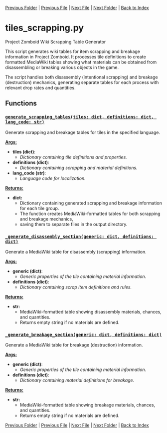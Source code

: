 [Previous Folder](../recipes/craft_recipes.md) | [Previous File](tiles_infobox.md) | [Next File](tiles_stitcher.md) | [Next Folder](../tools/compare_item_lists.md) | [Back to Index](../../index.md)

# tiles_scrapping.py

Project Zomboid Wiki Scrapping Table Generator

This script generates wiki tables for item scrapping and breakage information in Project Zomboid.
It processes tile definitions to create formatted MediaWiki tables showing what materials
can be obtained from disassembling or breaking various objects in the game.

The script handles both disassembly (intentional scrapping) and breakage (destruction)
mechanics, generating separate tables for each process with relevant drop rates and quantities.

## Functions

### [`generate_scrapping_tables(tiles: dict, definitions: dict, lang_code: str)`](https://github.com/Vaileasys/pz-wiki_parser/blob/main/scripts/tiles/tiles_scrapping.py#L18)

Generate scrapping and breakage tables for tiles in the specified language.


<ins>**Args:**</ins>
  - **tiles (dict)**:
      - _Dictionary containing tile definitions and properties._
  - **definitions (dict)**:
      - _Dictionary containing scrapping and material definitions._
  - **lang_code (str)**:
      - _Language code for localization._

<ins>**Returns:**</ins>
  - **dict:**
      - Dictionary containing generated scrapping and breakage information for each tile group.
      - The function creates MediaWiki-formatted tables for both scrapping and breakage mechanics,
      - saving them to separate files in the output directory.

### [`_generate_disassembly_section(generic: dict, definitions: dict)`](https://github.com/Vaileasys/pz-wiki_parser/blob/main/scripts/tiles/tiles_scrapping.py#L76)

Generate a MediaWiki table for disassembly (scrapping) information.


<ins>**Args:**</ins>
  - **generic (dict)**:
      - _Generic properties of the tile containing material information._
  - **definitions (dict)**:
      - _Dictionary containing scrap item definitions and rules._

<ins>**Returns:**</ins>
  - **str:**
      - MediaWiki-formatted table showing disassembly materials, chances, and quantities.
      - Returns empty string if no materials are defined.

### [`_generate_breakage_section(generic: dict, definitions: dict)`](https://github.com/Vaileasys/pz-wiki_parser/blob/main/scripts/tiles/tiles_scrapping.py#L158)

Generate a MediaWiki table for breakage (destruction) information.


<ins>**Args:**</ins>
  - **generic (dict)**:
      - _Generic properties of the tile containing material information._
  - **definitions (dict)**:
      - _Dictionary containing material definitions for breakage._

<ins>**Returns:**</ins>
  - **str:**
      - MediaWiki-formatted table showing breakage materials, chances, and quantities.
      - Returns empty string if no materials are defined.



[Previous Folder](../recipes/craft_recipes.md) | [Previous File](tiles_infobox.md) | [Next File](tiles_stitcher.md) | [Next Folder](../tools/compare_item_lists.md) | [Back to Index](../../index.md)
